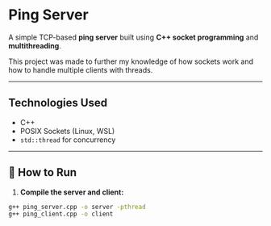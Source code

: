 # Ping Server

A simple TCP-based **ping server** built using **C++ socket programming** and **multithreading**.

This project was made to further my knowledge of how sockets work and how to handle multiple clients with threads.

---

##  Technologies Used

- C++
- POSIX Sockets (Linux, WSL)
- `std::thread` for concurrency

---

## 🧪 How to Run

1. **Compile the server and client:**

```bash
g++ ping_server.cpp -o server -pthread
g++ ping_client.cpp -o client
